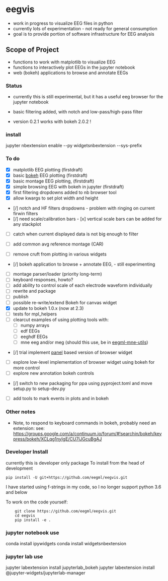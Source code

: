 
# eegvis
- work in progress to visualize EEG files in python
- currently lots of experimentation - not ready for general consumption
- goal is to provide portion of software infrastructure for EEG analysis

## Scope of Project
- functions to work with matplotlib to visualize EEG
- functions to interactively plot EEGs in the jupyter notebook
- web (bokeh) applications to browse and annotate EEGs

### Status
- currently this is still experimental, but it has a useful eeg browser for the jupyter notebook
- basic filtering added, with notch and low-pass/high-pass filter 

- version 0.2.1 works with bokeh 2.0.2 !

### install
jupyter nbextension enable --py widgetsnbextension  --sys-prefix


### To do
- [x] matplotlib EEG plotting (firstdraft)
- [x] basic [bokeh](bokeh.org) EEG plotting (firstdraft)
- [x] basic montage EEG plotting, (firstdraft)
- [x] simple browsing EEG with bokeh in jupyter (firstdraft)
- [x] first filtering dropdowns added to nb browser tool
- [x] allow kwargs to set plot width and height
- [/] notch and HF filters dropdowns - problem with ringing on current firwin filters
- [/] need scale/calibration bars
      - [x] vertical scale bars can be added for any stackplot
- [ ] catch when current displayed data is not big enough to filter
- [ ] add common avg reference montage (CAR)

- [ ] remove cruft from plotting in various widgets
- [/] bokeh application to browse + annotate EEG, - still experimenting
- [ ] montage parser/loader (priority long-term)
- [ ] keyboard responses, howto?
- [ ] add ability to control scale of each electrode waveform individually
- [ ] rewrite and package
- [ ] publish
- [ ] possible re-write/extend Bokeh for canvas widget
- [x] update to bokeh 1.0.x (now at 2.3)
- [ ] tests for mpl_helpers
- [ ] clearcut examples of using plotting tools with:
  - [ ] numpy arrays
  - [ ] edf EEGs
  - [ ] eeghdf EEGs
  - [ ] mne eeg and/or meg (should this use, be in [eegml-mne-utils](https://github.com/eegml/eegml-mne-utils))
  
- [/] trial implement [panel](https://panel.holoviz.org) based version of browser widget
- [ ] explore low-level implementation of browser widget using bokeh for more control
- [ ] explore new annotation bokeh controls
- [/] switch to new packaging for ppa using pyproject.toml and move setup.py to setup-dev.py
- [ ] add tools to mark events in plots and in bokeh



### Other notes
- Note, to respond to keyboard commands in bokeh, probably need an extension:
  see: 
  https://groups.google.com/a/continuum.io/forum/#!searchin/bokeh/keypress/bokeh/XCLqg1nyIgE/CU7lJGcuBgAJ



### Developer Install
currently this is developer only package
To install from the head of development
```
pip install -U git+https://github.com/eegml/eegvis.git
```
I have started using f-strings in my code, so I no longer support python 3.6 and below

To work on the code yourself:

```
    git clone https://github.com/eegml/eegvis.git
    cd eegvis
    pip install -e .
```   

### jupyter notebook use
conda install ipywidgets
conda install widgetsnbextension
    
### jupyter lab use
jupyter labextension install jupyterlab_bokeh
jupyter labextension install @jupyter-widgets/jupyterlab-manager
